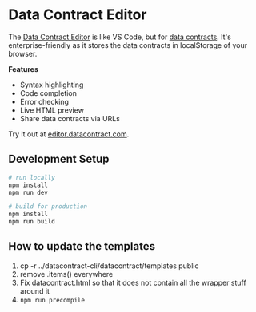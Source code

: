 # Data Contract Editor

The [Data Contract Editor](https://editor.datacontract.com) is like VS Code, but for [data contracts](https://datacontract.com). It's enterprise-friendly as it stores the data contracts in localStorage of your browser.

**Features**

- Syntax highlighting
- Code completion
- Error checking
- Live HTML preview
- Share data contracts via URLs

Try it out at [editor.datacontract.com](https://editor.datacontract.com).

## Development Setup

```bash
# run locally
npm install
npm run dev
```

```bash
# build for production
npm install
npm run build
```

## How to update the templates

1. cp -r ../datacontract-cli/datacontract/templates public
2. remove .items() everywhere
3. Fix datacontract.html so that it does not contain all the wrapper stuff around it
4. `npm run precompile`
